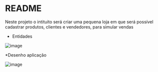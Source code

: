 # README

Neste projeto o intituito será criar uma pequena loja em que será possível cadastrar produtos, clientes e vendedores, para simular vendas
* Entidades

![image](https://user-images.githubusercontent.com/107075028/205779128-1015a2ba-ce96-40dc-b5f2-cb897e4a2bf4.png)


*Desenho aplicação

![image](https://user-images.githubusercontent.com/107075028/205779302-2fcd7c15-e78b-4dbd-9bee-e63d05ecdafc.png)


